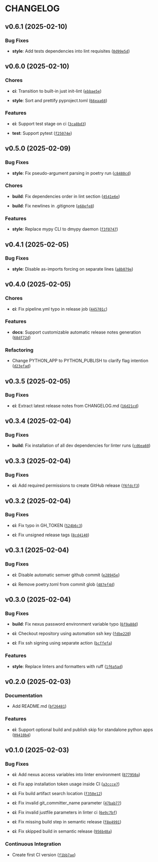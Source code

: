 # CHANGELOG


## v0.6.1 (2025-02-10)

### Bug Fixes

- **style**: Add tests dependencies into lint requisites
  ([`0d99e5d`](https://github.com/Diatonika/baikal-template/commit/0d99e5d6bd1114cd4ddac67435710dae588317f3))


## v0.6.0 (2025-02-10)

### Chores

- **ci**: Transition to built-in just init-lint
  ([`ebbae5e`](https://github.com/Diatonika/baikal-template/commit/ebbae5e0af639380136ca22cd5ad60ba8e5ff423))

- **style**: Sort and prettify pyproject.toml
  ([`66eaa68`](https://github.com/Diatonika/baikal-template/commit/66eaa689571ea0f2347c775f68b644d274a4f6fe))

### Features

- **ci**: Support test stage on ci
  ([`3ca8bd3`](https://github.com/Diatonika/baikal-template/commit/3ca8bd36b3e406d240e19b1bc209123b5c049480))

- **test**: Support pytest
  ([`f25074e`](https://github.com/Diatonika/baikal-template/commit/f25074e3a0f8b203fbc747966de489ac76cf3576))


## v0.5.0 (2025-02-09)

### Bug Fixes

- **style**: Fix pseudo-argument parsing in poetry run
  ([`c8480cd`](https://github.com/Diatonika/baikal-template/commit/c8480cd3bba9999d3f9e9f473f360ff444b94578))

### Chores

- **build**: Fix dependencies order in lint section
  ([`4541e6e`](https://github.com/Diatonika/baikal-template/commit/4541e6e6a8de4bfec2dbec7fb6c37e1d6469e85a))

- **build**: Fix newlines in .gitignore
  ([`e68efe8`](https://github.com/Diatonika/baikal-template/commit/e68efe82b983c9839fdd4fd0445abbd370d5573e))

### Features

- **style**: Replace mypy CLI to dmypy daemon
  ([`f3f0747`](https://github.com/Diatonika/baikal-template/commit/f3f07473547b95378be0afc4df95683c47c62749))


## v0.4.1 (2025-02-05)

### Bug Fixes

- **style**: Disable as-imports forcing on separate lines
  ([`a8b079e`](https://github.com/Diatonika/baikal-template/commit/a8b079e5a5384d12fe591463537ccaa5857a3d05))


## v0.4.0 (2025-02-05)

### Chores

- **ci**: Fix pipeline.yml typo in release job
  ([`445701c`](https://github.com/Diatonika/baikal-template/commit/445701c4d1ce2254e8a7b63b39514adebcc112ce))

### Features

- **docs**: Support customizable automatic release notes generation
  ([`68df72d`](https://github.com/Diatonika/baikal-template/commit/68df72d567f8da2a7ab7eb3b961c0e95be539abc))

### Refactoring

- Change PYTHON_APP to PYTHON_PUBLISH to clarify flag intention
  ([`d23efad`](https://github.com/Diatonika/baikal-template/commit/d23efad26947832b978e291947b1a8de8c60f4bc))


## v0.3.5 (2025-02-05)

### Bug Fixes

- **ci**: Extract latest release notes from CHANGELOG.md
  ([`16d21cd`](https://github.com/Diatonika/baikal-template/commit/16d21cda355327a87b3a35a6cfcc70125777a3e8))


## v0.3.4 (2025-02-04)

### Bug Fixes

- **build**: Fix installation of all dev dependencies for linter runs
  ([`cd6ea60`](https://github.com/Diatonika/baikal-template/commit/cd6ea60aa493977aed268897ae8fdda245141a16))


## v0.3.3 (2025-02-04)

### Bug Fixes

- **ci**: Add required permissions to create GitHub release
  ([`f6fdcf3`](https://github.com/Diatonika/baikal-template/commit/f6fdcf3b65c19db996f45956bf3c50e0e5a20816))


## v0.3.2 (2025-02-04)

### Bug Fixes

- **ci**: Fix typo in GH_TOKEN
  ([`524b6c3`](https://github.com/Diatonika/baikal-template/commit/524b6c3ff3d78a85420a61b291d4cac1b542eb0c))

- **ci**: Fix unsigned release tags
  ([`8cd4140`](https://github.com/Diatonika/baikal-template/commit/8cd4140cc83121cbc83d400e441556654d3417fc))


## v0.3.1 (2025-02-04)

### Bug Fixes

- **ci**: Disable automatic semver github commit
  ([`e28945e`](https://github.com/Diatonika/baikal-template/commit/e28945efcabaf1ecc42a5e3015bf42256feb931f))

- **ci**: Remove poetry.toml from commit glob
  ([`487ef4d`](https://github.com/Diatonika/baikal-template/commit/487ef4d420d654fe660e36b720119893e5c4596e))


## v0.3.0 (2025-02-04)

### Bug Fixes

- **build**: Fix nexus password environment variable typo
  ([`6f9a88d`](https://github.com/Diatonika/baikal-template/commit/6f9a88d8fef38542ba9c4a5fbd3b2db08ed4fdc5))

- **ci**: Checkout repository using automation ssh key
  ([`fdbe220`](https://github.com/Diatonika/baikal-template/commit/fdbe220c3c6822137c651c055a1a2e4cfd85eaab))

- **ci**: Fix ssh signing using separate action
  ([`bcffefa`](https://github.com/Diatonika/baikal-template/commit/bcffefadb51b2f170590b6cb5770121e059d294d))

### Features

- **style**: Replace linters and formatters with ruff
  ([`1f6a5ad`](https://github.com/Diatonika/baikal-template/commit/1f6a5ad4a7de7c1c3f654073f713127bccc32ed8))


## v0.2.0 (2025-02-03)

### Documentation

- Add README.md
  ([`bf26481`](https://github.com/Diatonika/baikal-template/commit/bf2648131883ce278e3117faf825d4ddf056cd09))

### Features

- **ci**: Support optional build and publish skip for standalone python apps
  ([`09410b4`](https://github.com/Diatonika/baikal-template/commit/09410b41f81abffc9719615a417bd443779e64eb))


## v0.1.0 (2025-02-03)

### Bug Fixes

- **ci**: Add nexus access variables into linter environment
  ([`877950a`](https://github.com/Diatonika/baikal-template/commit/877950ae55489af31a8e56936e59033a63b7c141))

- **ci**: Fix app installation token usage inside CI
  ([`a3ccce7`](https://github.com/Diatonika/baikal-template/commit/a3ccce7cc1dd4dbf7ec61e5fb2d87d24e59962b5))

- **ci**: Fix build artifact search location
  ([`f350e12`](https://github.com/Diatonika/baikal-template/commit/f350e12e0b611216d1a68ee1997a04073c5a20f0))

- **ci**: Fix invalid git_committer_name parameter
  ([`47bab77`](https://github.com/Diatonika/baikal-template/commit/47bab774bffd141520580896cf9a099fcdd6d0e9))

- **ci**: Fix invalid justfile parameters in linter ci
  ([`6e9c7bf`](https://github.com/Diatonika/baikal-template/commit/6e9c7bf37303e389cf30637a31c5c76f9b5ecc8c))

- **ci**: Fix missing build step in semantic release
  ([`f8e4991`](https://github.com/Diatonika/baikal-template/commit/f8e49915e13ba4df7b121db83db228a997733a0f))

- **ci**: Fix skipped build in semantic release
  ([`956b48a`](https://github.com/Diatonika/baikal-template/commit/956b48a17ef7da1548ecd38410530a2334fe4682))

### Continuous Integration

- Create first CI version
  ([`f1bb7ae`](https://github.com/Diatonika/baikal-template/commit/f1bb7aeb549360ce038b516c2fdbcd51b2312fa2))
